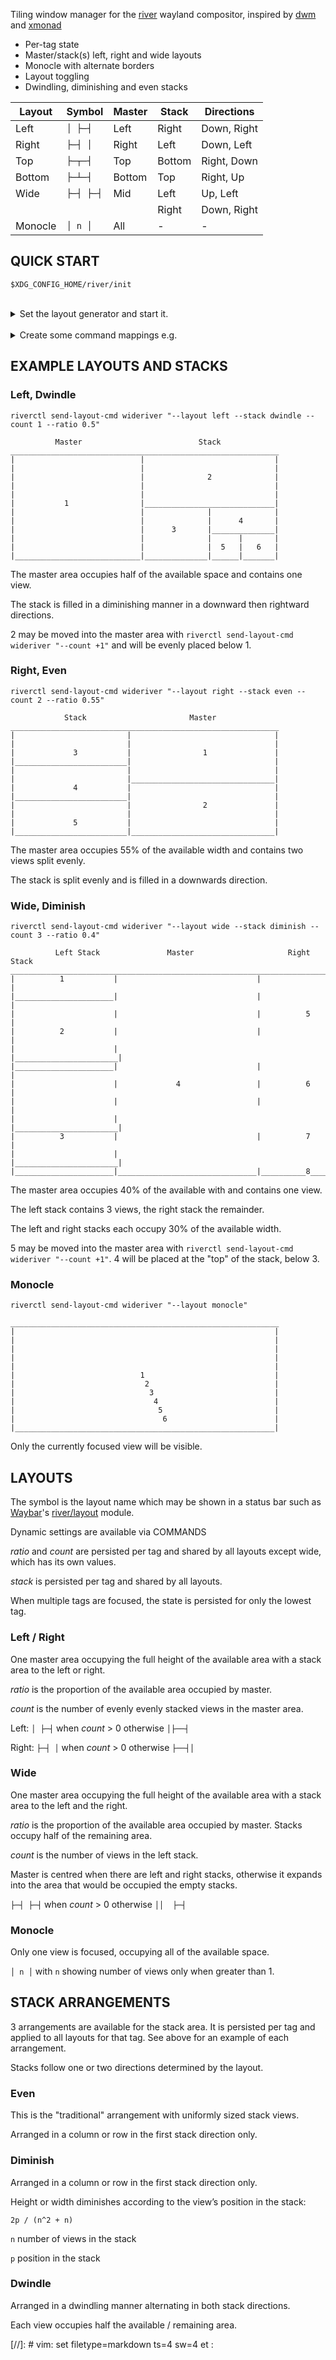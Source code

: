 Tiling window manager for the [river](https://github.com/riverwm/river) wayland compositor, inspired by [dwm](https://dwm.suckless.org/) and [xmonad](https://xmonad.org/)

* Per-tag state
* Master/stack(s) left, right and wide layouts
* Monocle with alternate borders
* Layout toggling
* Dwindling, diminishing and even stacks

| Layout  | Symbol    | Master | Stack  | Directions   |
|---------|-----------|--------|--------|--------------|
| Left    | `│ ├─┤`   | Left   | Right  | Down,  Right |
| Right   | `├─┤ │`   | Right  | Left   | Down,  Left  |
| Top     | `├─┬─┤`   | Top    | Bottom | Right, Down  |
| Bottom  | `├─┴─┤`   | Bottom | Top    | Right, Up    |
| Wide    | `├─┤ ├─┤` | Mid    | Left   | Up,    Left  |
|         |           |        | Right  | Down,  Right |
| Monocle | `│ n │`   | All    | \-     | \-           |

<!-- toc -->

## QUICK START

`$XDG_CONFIG_HOME/river/init`

<br/>

<details>

<summary>Set the layout generator and start it.</summary>

All defaults shown here, none are required.

``` sh
@HELP_DEFAULTS@
```
</details>

<br/>

<details>

<summary>Create some command mappings e.g.</summary>

``` sh
riverctl map normal $mod1 up    send-layout-cmd wideriver "--layout monocle"
riverctl map normal $mod1 down  send-layout-cmd wideriver "--layout wide"
riverctl map normal $mod1 left  send-layout-cmd wideriver "--layout left"
riverctl map normal $mod1 right send-layout-cmd wideriver "--layout right"

riverctl map normal $mod1 Space send-layout-cmd wideriver "--layout-toggle"

riverctl map normal $mod1 plus  send-layout-cmd wideriver "--ratio +0.025"
riverctl map normal $mod1 equal send-layout-cmd wideriver "--ratio 0.35"
riverctl map normal $mod1 minus send-layout-cmd wideriver "--ratio -0.025"

riverctl map normal $mod2 plus  send-layout-cmd wideriver "--count +1"
riverctl map normal $mod2 equal send-layout-cmd wideriver "--count 1"
riverctl map normal $mod2 minus send-layout-cmd wideriver "--count -1"

riverctl map normal $mod2 e     send-layout-cmd wideriver "--stack even"
riverctl map normal $mod2 w     send-layout-cmd wideriver "--stack dwindle"
riverctl map normal $mod2 i     send-layout-cmd wideriver "--stack diminish"
```

</details>

## EXAMPLE LAYOUTS AND STACKS

### Left, Dwindle

`riverctl send-layout-cmd wideriver "--layout left --stack dwindle --count 1 --ratio 0.5"`

```
          Master                          Stack
____________________________________________________________
|                            |                             |
|                            |                             |
|                            |              2              |
|                            |                             |
|                            |                             |
|           1                |_____________________________|
|                            |              |              |
|                            |              |      4       |
|                            |      3       |______________|
|                            |              |      |       |
|                            |              |  5   |   6   |
|____________________________|______________|______|_______|
```

The master area occupies half of the available space and contains one view.

The stack is filled in a diminishing manner in a downward then rightward directions.

2 may be moved into the master area with `riverctl send-layout-cmd wideriver "--count +1"` and will be evenly placed below 1.

### Right, Even

`riverctl send-layout-cmd wideriver "--layout right --stack even --count 2 --ratio 0.55"`

```
            Stack                       Master              
____________________________________________________________
|                         |                                |
|                         |                                |
|             3           |                1               |
|_________________________|                                |
|                         |                                |
|                         |________________________________|
|             4           |                                |
|_________________________|                                |
|                         |                2               |
|                         |                                |
|             5           |                                |
|_________________________|________________________________|
```

The master area occupies 55% of the available width and contains two views split evenly.

The stack is split evenly and is filled in a downwards direction.

### Wide, Diminish

`riverctl send-layout-cmd wideriver "--layout wide --stack diminish --count 3 --ratio 0.4"`

```
          Left Stack               Master                     Right Stack           
________________________________________________________________________________
|          1           |                               |                       |
|______________________|                               |                       |
|                      |                               |          5            |
|          2           |                               |                       |
|                      |                               |_______________________|
|______________________|                               |                       |
|                      |             4                 |          6            |
|                      |                               |                       |
|                      |                               |_______________________|
|          3           |                               |          7            |
|                      |                               |_______________________|
|______________________|_______________________________|__________8____________|
```

The master area occupies 40% of the available with and contains one view.

The left stack contains 3 views, the right stack the remainder.

The left and right stacks each occupy 30% of the available width.

5 may be moved into the master area with `riverctl send-layout-cmd wideriver "--count +1"`. 4 will be placed at the "top" of the stack, below 3.

### Monocle

`riverctl send-layout-cmd wideriver "--layout monocle"`

```
____________________________________________________________
|                                                          |
|                                                          |
|                                                          |
|                                                          |
|                                                          |
|                            1                             |
|                             2                            |
|                              3                           |
|                               4                          |
|                                5                         |
|                                 6                        |
|__________________________________________________________|
```

Only the currently focused view will be visible.

## LAYOUTS

The symbol is the layout name which may be shown in a status bar such as [Waybar](https://github.com/Alexays/Waybar)'s [river/layout](https://github.com/Alexays/Waybar/wiki/Module:-River#layout) module.

Dynamic settings are available via COMMANDS

*ratio* and *count* are persisted per tag and shared by all layouts except wide, which has its own values.

*stack* is persisted per tag and shared by all layouts.

When multiple tags are focused, the state is persisted for only the lowest tag.

### Left / Right

One master area occupying the full height of the available area with a stack area to the left or right.

*ratio* is the proportion of the available area occupied by master.

*count* is the number of evenly evenly stacked views in the master area.

Left: `│ ├─┤` when *count* > 0 otherwise `│├──┤`

Right: `├─┤ │` when *count* > 0 otherwise `├──┤│`

### Wide

One master area occupying the full height of the available area with a stack area to the left and the right.

*ratio* is the proportion of the available area occupied by master. Stacks occupy half of the remaining area.

*count* is the number of views in the left stack.

Master is centred when there are left and right stacks, otherwise it expands into the area that would be occupied the empty stacks.

`├─┤ ├─┤` when *count* > 0 otherwise `││  ├─┤`

### Monocle

Only one view is focused, occupying all of the available space.

`│ n │` with `n` showing number of views only when greater than 1.

## STACK ARRANGEMENTS

3 arrangements are available for the stack area. It is persisted per tag and applied to all layouts for that tag. See above for an example of each arrangement.

Stacks follow one or two directions determined by the layout.

### Even

This is the "traditional" arrangement with uniformly sized stack views.

Arranged in a column or row in the first stack direction only.

### Diminish

Arranged in a column or row in the first stack direction only.

Height or width diminishes according to the view’s position in the stack:

`2p / (n^2 + n)`

`n` number of views in the stack

`p` position in the stack

### Dwindle

Arranged in a dwindling manner alternating in both stack directions.

Each view occupies half the available / remaining area.

[//]: # vim: set filetype=markdown ts=4 sw=4 et :
